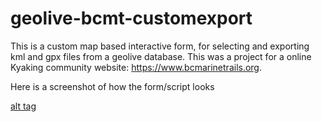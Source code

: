 # geolive-bcmt-customexport
This is a custom map based interactive form, for selecting and exporting kml and gpx files from a geolive database.
This was a project for a online Kyaking community website: https://www.bcmarinetrails.org. 

Here is a screenshot of how the form/script looks

[alt tag](https://raw.github.com/nickolanack/geolive-bcmt-customexport/master/screenshot.png)
